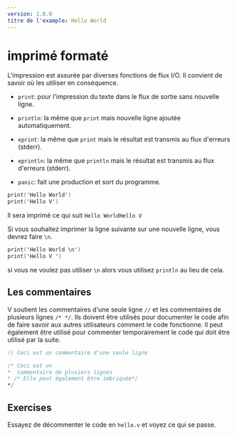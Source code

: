 ```yaml
---
version: 1.0.0
titre de l'example: Hello World
---
```


# imprimé formaté

L'impression est assurée par diverses fonctions de flux I/O. Il convient de savoir où les utiliser en conséquence.

- `print`: pour l'impression du texte dans le flux de sortie sans nouvelle ligne.

- `println`: la même que `print` mais nouvelle ligne ajoutée automatiquement.

- `eprint`: la même que `print` mais le résultat est transmis au flux d'erreurs (stderr).

- `eprintln`: la même que `println` mais le résultat est transmis au flux d'erreurs (stderr).

- `panic`: fait une production et sort du programme.

```v
print('Hello World')
print('Hello V')
```

Il sera imprimé ce qui suit `Hello WorldHello V`

Si vous souhaitez imprimer la ligne suivante sur une nouvelle ligne, vous devrez faire `\n`.

```v
print('Hello World \n')
print('Hello V ')
```

si vous ne voulez pas utiliser  `\n` alors vous utilisez `println` au lieu de cela.

## Les commentaires

V soutient les commentaires d'une seule ligne `//` et les commentaires de plusieurs lignes `/* */`.
Ils doivent être utilisés pour documenter le code afin de faire savoir aux autres utilisateurs comment le code fonctionne. Il peut également être utilisé pour commenter temporairement le code qui doit être utilisé par la suite.

```v
// Ceci est un commentaire d'une seule ligne

/* Ceci est un
*  commentaire de plusiers lignes
* /* Elle peut également être imbriquée*/
*/
```

## Exercises

Essayez de décommenter le code en `hello.v` et voyez ce qui se passe.
